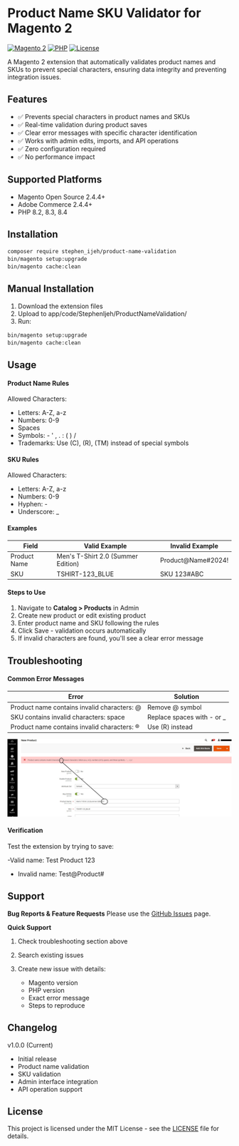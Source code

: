 # Product Name SKU Validator for Magento 2

[![Magento 2](https://img.shields.io/badge/Magento-2.4%2B-brightgreen)](https://experienceleague.adobe.com/en/docs/commerce#developer-documentation)
[![PHP](https://img.shields.io/badge/PHP-8.2%2B-blue)](https://www.php.net/docs.php)
[![License](https://img.shields.io/badge/License-MIT-green)](/LICENSE)

A Magento 2 extension that automatically validates product names and SKUs to prevent special characters, ensuring data integrity and preventing integration issues.

## Features

- ✅ Prevents special characters in product names and SKUs
- ✅ Real-time validation during product saves
- ✅ Clear error messages with specific character identification
- ✅ Works with admin edits, imports, and API operations
- ✅ Zero configuration required
- ✅ No performance impact

## Supported Platforms

- Magento Open Source 2.4.4+
- Adobe Commerce 2.4.4+
- PHP 8.2, 8.3, 8.4

## Installation

```bash
composer require stephen_ijeh/product-name-validation
bin/magento setup:upgrade
bin/magento cache:clean
```

## Manual Installation

1.  Download the extension files
2.  Upload to app/code/StephenIjeh/ProductNameValidation/
3.  Run:

```bash
bin/magento setup:upgrade
bin/magento cache:clean
```

## Usage

#### Product Name Rules

Allowed Characters:

- Letters: A-Z, a-z
- Numbers: 0-9
- Spaces
- Symbols: - ' , . : ( ) /
- Trademarks: Use (C), (R), (TM) instead of special symbols

#### SKU Rules

Allowed Characters:

- Letters: A-Z, a-z
- Numbers: 0-9
- Hyphen: -
- Underscore: \_

#### Examples

| Field        | Valid Example                      | Invalid Example    |
| ------------ | ---------------------------------- | ------------------ |
| Product Name | Men's T-Shirt 2.0 (Summer Edition) | Product@Name#2024! |
| SKU          | TSHIRT-123_BLUE                    | SKU 123#ABC        |

#### Steps to Use

1. Navigate to **Catalog > Products** in Admin
2. Create new product or edit existing product
3. Enter product name and SKU following the rules
4. Click Save - validation occurs automatically
5. If invalid characters are found, you'll see a clear error message

## Troubleshooting

#### Common Error Messages

| Error                                       | Solution                    |
| ------------------------------------------- | --------------------------- |
| Product name contains invalid characters: @ | Remove @ symbol             |
| SKU contains invalid characters: space      | Replace spaces with - or \_ |
| Product name contains invalid characters: ® | Use (R) instead             |

![screenshot](/Screenshot.jpg)

#### Verification

Test the extension by trying to save:

-Valid name: Test Product 123

- Invalid name: Test@Product#

## Support

**Bug Reports & Feature Requests**
Please use the [GitHub Issues](https://github.com/Stephenice/Product_And_SKU_Validator/issues) page.

**Quick Support**

1. Check troubleshooting section above
2. Search existing issues
3. Create new issue with details:

   - Magento version
   - PHP version
   - Exact error message
   - Steps to reproduce

## Changelog

v1.0.0 (Current)

- Initial release
- Product name validation
- SKU validation
- Admin interface integration
- API operation support

## License

This project is licensed under the MIT License - see the [LICENSE](/LICENSE) file for details.

